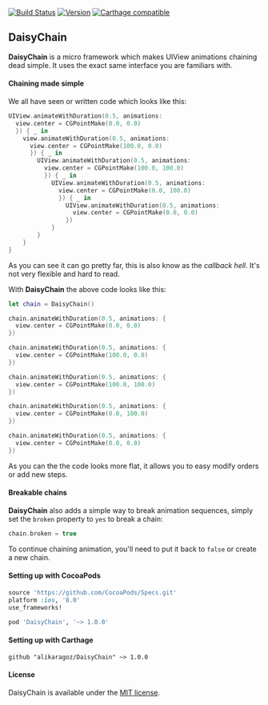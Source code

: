 [![Build Status](https://travis-ci.org/alikaragoz/DaisyChain.svg?branch=master)](https://travis-ci.org/alikaragoz/DaisyChain)
[![Version](http://img.shields.io/cocoapods/v/DaisyChain.svg)](http://cocoapods.org/?q=DaisyChain)
[![Carthage compatible](https://img.shields.io/badge/Carthage-compatible-4BC51D.svg?style=flat)](https://github.com/Carthage/Carthage)


DaisyChain
----------

**DaisyChain** is a micro framework which makes UIView animations chaining dead simple. It uses the exact same interface you are familiars with.

#### Chaining made simple
We all have seen or written code which looks like this:

```swift
UIView.animateWithDuration(0.5, animations:
  view.center = CGPointMake(0.0, 0.0)
  }) { _ in
    view.animateWithDuration(0.5, animations:
      view.center = CGPointMake(100.0, 0.0)
      }) { _ in
        UIView.animateWithDuration(0.5, animations:
          view.center = CGPointMake(100.0, 100.0)
          }) { _ in
            UIView.animateWithDuration(0.5, animations:
              view.center = CGPointMake(0.0, 100.0)
              }) { _ in
                UIView.animateWithDuration(0.5, animations:
                  view.center = CGPointMake(0.0, 0.0)
                })
            }
        }
    }
}
```

As you can see it can go pretty far, this is also know as the *callback hell*. It's not very flexible and hard to read.

With **DaisyChain** the above code looks like this:

```swift
let chain = DaisyChain()

chain.animateWithDuration(0.5, animations: {
  view.center = CGPointMake(0.0, 0.0)
})

chain.animateWithDuration(0.5, animations: {
  view.center = CGPointMake(100.0, 0.0)
})

chain.animateWithDuration(0.5, animations: {
  view.center = CGPointMake(100.0, 100.0)
})

chain.animateWithDuration(0.5, animations: {
  view.center = CGPointMake(0.0, 100.0)
})

chain.animateWithDuration(0.5, animations: {
  view.center = CGPointMake(0.0, 0.0)
})
```

As you can the the code looks more flat, it allows you to easy modify orders or add new steps.

#### Breakable chains

**DaisyChain** also adds a simple way to break animation sequences, simply set the `broken` property to `yes` to break a chain:
```swift
chain.broken = true
```

To continue chaining animation, you'll need to put it back to `false` or create a new chain.

#### Setting up with CocoaPods

```ruby
source 'https://github.com/CocoaPods/Specs.git'
platform :ios, '8.0'
use_frameworks!

pod 'DaisyChain', '~> 1.0.0'
```

#### Setting up with Carthage

```ogdl
github "alikaragoz/DaisyChain" ~> 1.0.0
```

#### License

DaisyChain is available under the [MIT license](https://github.com/alikaragoz/DaisyChain/blob/master/LICENSE).

